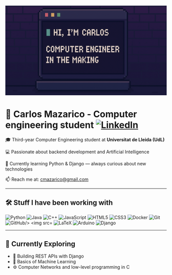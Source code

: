 ![Banner](https://raw.githubusercontent.com/caarlos-04/caarlos-04/main/banner2.png)

# 👋 Carlos Mazarico - Computer engineering student [<img src="https://raw.githubusercontent.com/maurodesouza/profile-readme-generator/master/src/assets/icons/social/linkedin/default.svg" width="30" alt="LinkedIn"/>]([https://www.linkedin.com/in/caarlos-04/](https://www.linkedin.com/in/carlos-mazarico/))

🎓 Third-year Computer Engineering student at **Universitat de Lleida (UdL)**  

💻 Passionate about backend development and Artificial Intelligence  

🌱 Currently learning Python & Django — always curious about new technologies  

📫 Reach me at: [cmazarico@gmail.com](mailto:cmazarico@gmail.com)  

---

## 🛠️ Stuff I have been working with

<p>
  <img src="https://camo.githubusercontent.com/1594bb61e85b22739a2e8fa02ea68154f8969efc2f280a47f2602f99d5f0fc0e/68747470733a2f2f736b696c6c69636f6e732e6465762f69636f6e733f693d7079" alt="Python"/>
  <img src="https://camo.githubusercontent.com/9e02c0426b198d80f933ea32f92142c36ce703345e524caa6c7f38fa338aaf9f/68747470733a2f2f736b696c6c69636f6e732e6465762f69636f6e733f693d6a617661" alt="Java"/>
  <img src="https://camo.githubusercontent.com/33a88742a4c2007e41b467f181b79c7f68650b056f27ac9d38176995f68ad586/68747470733a2f2f736b696c6c69636f6e732e6465762f69636f6e733f693d637070" alt="C++"/>
  <img src="https://camo.githubusercontent.com/16edff857d92b7794d5f4241aa88b9db4463d06eb52b38624a5fe1cad1584e53/68747470733a2f2f736b696c6c69636f6e732e6465762f69636f6e733f693d6a73" alt="JavaScript"/>
  <img src="https://camo.githubusercontent.com/49179b69f7956cc4b5e5e7987d011103b7e3ffc20c55ca4a43c8ff214c3b6796/68747470733a2f2f736b696c6c69636f6e732e6465762f69636f6e733f693d68746d6c" alt="HTML5"/>
  <img src="https://camo.githubusercontent.com/a266b2536a9f4e1b8dc325ca89d9ce8e7f323c1e140f8b830a42f474a56e3b4c/68747470733a2f2f736b696c6c69636f6e732e6465762f69636f6e733f693d637373" alt="CSS3"/>
  <img src="https://camo.githubusercontent.com/869b011ef3778c6dce9288ee988f59caec696153e3afb7219d858c05d317e368/68747470733a2f2f736b696c6c69636f6e732e6465762f69636f6e733f693d646f636b6572" alt="Docker"/>
  <img src="https://camo.githubusercontent.com/a2322ca134c223fe4b49d637be98c3b8d9b907e8ef9c601c4bc8ce2a5824e269/68747470733a2f2f736b696c6c69636f6e732e6465762f69636f6e733f693d676974" alt="Git"/>
  <img src="https://camo.githubusercontent.com/dbe4ba9617b5f2b9c3c12682ab9b2c687078af1cd25a2f545461157d8e1e7401/68747470733a2f2f736b696c6c69636f6e732e6465762f69636f6e733f693d676974687562" alt="GitHub/>
  <img src="https://camo.githubusercontent.com/9014b769870c72135626acc402d6c10df9de0908d4ab8ae9b8848cef7de9fcc9/68747470733a2f2f736b696c6c69636f6e732e6465762f69636f6e733f693d6861736b656c6c" alt="Haskell"/>
  <img src="https://camo.githubusercontent.com/c3424f5ce74d44bb6483d666da9e75c2be267b3eb80c0f5b618868cbf3533cb0/68747470733a2f2f736b696c6c69636f6e732e6465762f69636f6e733f693d6c61746578" alt="LaTeX"/>
  <img src="https://camo.githubusercontent.com/ae702955d049536071f036a726df166d8a2119e4aca31cc092fb587e28b01aa3/68747470733a2f2f736b696c6c69636f6e732e6465762f69636f6e733f693d61726475696e6f" alt="Arduino"/>
  <img src="https://camo.githubusercontent.com/0f0e15aef74036399b03911fdc5b9765dd4faf8e09a4a28499cbede28a2b5f48/68747470733a2f2f736b696c6c69636f6e732e6465762f69636f6e733f693d646a616e676f" alt="Django"/>
</p>


---
<!-- <img src="https://github-readme-stats.vercel.app/api?username=caarlos-04&show_icons=true&theme=dracula" /> -->
<!-- <img src="https://github-readme-stats.vercel.app/api/top-langs/?username=caarlos-04&layout=compact&theme=dracula" /> -->

## 🧠 Currently Exploring

- 🐍 Building REST APIs with Django
- 🤖 Basics of Machine Learning
- ⚙️ Computer Networks and low-level programming in C



